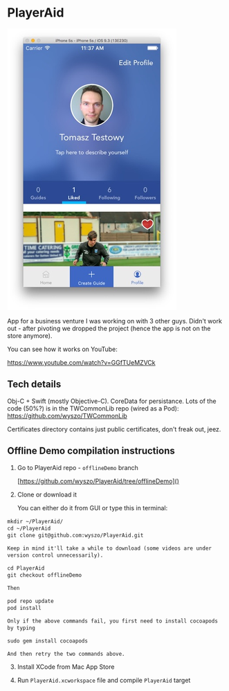 PlayerAid
=========

![PlayerAid screenshot](screenshot.jpg)

App for a business venture I was working on with 3 other guys. Didn't work out - after pivoting we dropped the project (hence the app is not on the store anymore).

You can see how it works on YouTube:

https://www.youtube.com/watch?v=GGfTUeMZVCk


Tech details
------------

Obj-C + Swift (mostly Objective-C). CoreData for persistance. Lots of the code (50%?) is in the TWCommonLib repo (wired as a Pod): https://github.com/wyszo/TWCommonLib

Certificates directory contains just public certificates, don't freak out, jeez. 


Offline Demo compilation instructions
------------

1. Go to PlayerAid repo - `offlineDemo` branch

	[https://github.com/wyszo/PlayerAid/tree/offlineDemo]()

2. Clone or download it

	You can either do it from GUI or type this in terminal:

```
mkdir ~/PlayerAid/
cd ~/PlayerAid
git clone git@github.com:wyszo/PlayerAid.git
```

	Keep in mind it'll take a while to download (some videos are under version control unnecessarily).

```
cd PlayerAid
git checkout offlineDemo
```

	Then

```
pod repo update
pod install
```

	Only if the above commands fail, you first need to install cocoapods by typing

```
sudo gem install cocoapods
```

	And then retry the two commands above.

3. Install XCode from Mac App Store

4. Run `PlayerAid.xcworkspace` file and compile `PlayerAid` target
